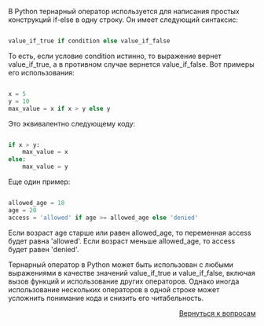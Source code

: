 В Python тернарный оператор используется для написания простых конструкций if-else в одну строку. Он имеет следующий
синтаксис:

```py

value_if_true if condition else value_if_false
```

То есть, если условие condition истинно, то выражение вернет value_if_true, а в противном случае вернется
value_if_false. Вот примеры его использования:

```py

x = 5
y = 10
max_value = x if x > y else y
```

Это эквивалентно следующему коду:

```py

if x > y:
    max_value = x
else:
    max_value = y
```

Еще один пример:

```py

allowed_age = 18
age = 20
access = 'allowed' if age >= allowed_age else 'denied'
```

Если возраст age старше или равен allowed_age, то переменная access будет равна 'allowed'. Если возраст меньше
allowed_age, то access будет равен 'denied'.

Тернарный оператор в Python может быть использован с любыми выражениями в качестве значений value_if_true и
value_if_false, включая вызов функций и использование других операторов. Однако иногда использование нескольких
операторов в одной строке может усложнить понимание кода и снизить его читабельность.

<div align="right">

[Вернуться к вопросам](../Вопросы.md)

</div>
